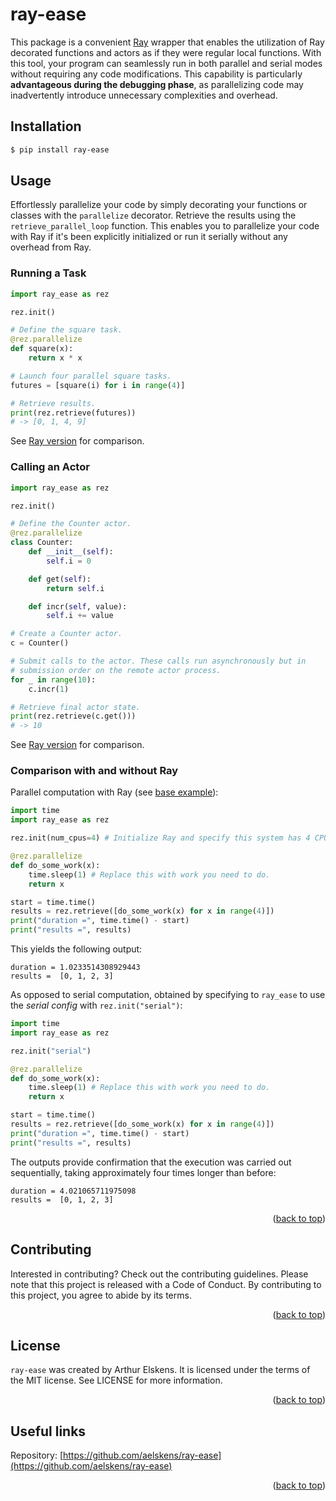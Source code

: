 # ray-ease

This package is a convenient [Ray](https://www.ray.io) wrapper that enables the utilization of Ray decorated functions and actors as if they were regular local functions. With this tool, your program can seamlessly run in both parallel and serial modes without requiring any code modifications. This capability is particularly **advantageous during the debugging phase**, as parallelizing code may inadvertently introduce unnecessary complexities and overhead.

## Installation

```bash
$ pip install ray-ease
```

## Usage

Effortlessly parallelize your code by simply decorating your functions or classes with the `parallelize` decorator. Retrieve the results using the `retrieve_parallel_loop` function. This enables you to parallelize your code with Ray if it's been explicitly initialized or run it serially without any overhead from Ray.

### Running a Task

```Python
import ray_ease as rez

rez.init()

# Define the square task.
@rez.parallelize
def square(x):
    return x * x

# Launch four parallel square tasks.
futures = [square(i) for i in range(4)]

# Retrieve results.
print(rez.retrieve(futures))
# -> [0, 1, 4, 9]
```

See [Ray version](https://docs.ray.io/en/latest/ray-core/walkthrough.html#running-a-task) for comparison.

### Calling an Actor

```Python
import ray_ease as rez

rez.init()

# Define the Counter actor.
@rez.parallelize
class Counter:
    def __init__(self):
        self.i = 0

    def get(self):
        return self.i

    def incr(self, value):
        self.i += value

# Create a Counter actor.
c = Counter()

# Submit calls to the actor. These calls run asynchronously but in
# submission order on the remote actor process.
for _ in range(10):
    c.incr(1)

# Retrieve final actor state.
print(rez.retrieve(c.get()))
# -> 10
```

See [Ray version](https://docs.ray.io/en/latest/ray-core/walkthrough.html#calling-an-actor) for comparison.

### Comparison with and without Ray

Parallel computation with Ray (see [base example](https://docs.ray.io/en/latest/ray-core/tips-for-first-time.html#tip-1-delay-ray-get)):

```Python
import time
import ray_ease as rez

rez.init(num_cpus=4) # Initialize Ray and specify this system has 4 CPUs.

@rez.parallelize
def do_some_work(x):
    time.sleep(1) # Replace this with work you need to do.
    return x

start = time.time()
results = rez.retrieve([do_some_work(x) for x in range(4)])
print("duration =", time.time() - start)
print("results =", results)
```

This yields the following output:

```
duration = 1.0233514308929443
results =  [0, 1, 2, 3]
```

As opposed to serial computation, obtained by specifying to `ray_ease` to use the *serial config* with `rez.init("serial")`:

```Python
import time
import ray_ease as rez

rez.init("serial")

@rez.parallelize
def do_some_work(x):
    time.sleep(1) # Replace this with work you need to do.
    return x

start = time.time()
results = rez.retrieve([do_some_work(x) for x in range(4)])
print("duration =", time.time() - start)
print("results =", results)
```

The outputs provide confirmation that the execution was carried out sequentially, taking approximately four times longer than before:

```
duration = 4.021065711975098
results =  [0, 1, 2, 3]
```

<p align="right">(<a href="#ray-ease">back to top</a>)</p>

## Contributing

Interested in contributing? Check out the contributing guidelines. Please note that this project is released with a Code of Conduct. By contributing to this project, you agree to abide by its terms.

<p align="right">(<a href="#ray-ease">back to top</a>)</p>

## License

`ray-ease` was created by Arthur Elskens. It is licensed under the terms of the MIT license. See LICENSE for more information.

<p align="right">(<a href="#ray-ease">back to top</a>)</p>

## Useful links

Repository: [https://github.com/aelskens/ray-ease](https://github.com/aelskens/ray-ease)

<p align="right">(<a href="#ray-ease">back to top</a>)</p>
